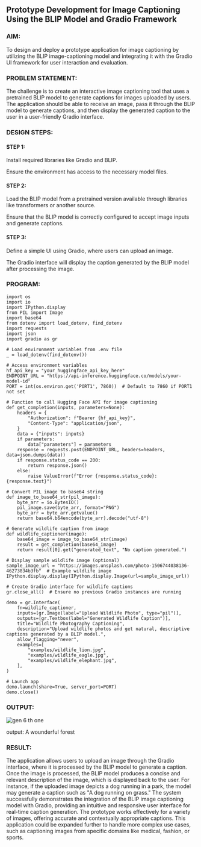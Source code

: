 ## Prototype Development for Image Captioning Using the BLIP Model and Gradio Framework

### AIM:
To design and deploy a prototype application for image captioning by utilizing the BLIP image-captioning model and integrating it with the Gradio UI framework for user interaction and evaluation.

### PROBLEM STATEMENT:

The challenge is to create an interactive image captioning tool that uses a pretrained BLIP model to generate captions for images uploaded by users. The application should be able to receive an image, pass it through the BLIP model to generate captions, and then display the generated caption to the user in a user-friendly Gradio interface.

### DESIGN STEPS:

#### STEP 1:

Install required libraries like Gradio and BLIP.

Ensure the environment has access to the necessary model files.

#### STEP 2:

Load the BLIP model from a pretrained version available through libraries like transformers or another source.

Ensure that the BLIP model is correctly configured to accept image inputs and generate captions.

#### STEP 3:

Define a simple UI using Gradio, where users can upload an image.

The Gradio interface will display the caption generated by the BLIP model after processing the image.

### PROGRAM:

```
import os
import io
import IPython.display
from PIL import Image
import base64
from dotenv import load_dotenv, find_dotenv
import requests
import json
import gradio as gr

# Load environment variables from .env file
_ = load_dotenv(find_dotenv())

# Access environment variables
hf_api_key = "your_huggingface_api_key_here"
ENDPOINT_URL = "https://api-inference.huggingface.co/models/your-model-id"
PORT = int(os.environ.get('PORT1', 7860))  # Default to 7860 if PORT1 not set

# Function to call Hugging Face API for image captioning
def get_completion(inputs, parameters=None):
    headers = {
        "Authorization": f"Bearer {hf_api_key}",
        "Content-Type": "application/json",
    }
    data = {"inputs": inputs}
    if parameters:
        data["parameters"] = parameters
    response = requests.post(ENDPOINT_URL, headers=headers, data=json.dumps(data))
    if response.status_code == 200:
        return response.json()
    else:
        raise ValueError(f"Error {response.status_code}: {response.text}")

# Convert PIL image to base64 string
def image_to_base64_str(pil_image):
    byte_arr = io.BytesIO()
    pil_image.save(byte_arr, format="PNG")
    byte_arr = byte_arr.getvalue()
    return base64.b64encode(byte_arr).decode("utf-8")

# Generate wildlife caption from image
def wildlife_captioner(image):
    base64_image = image_to_base64_str(image)
    result = get_completion(base64_image)
    return result[0].get("generated_text", "No caption generated.")

# Display sample wildlife image (optional)
sample_image_url = "https://images.unsplash.com/photo-1506744038136-46273834b3fb"  # Example wildlife image
IPython.display.display(IPython.display.Image(url=sample_image_url))

# Create Gradio interface for wildlife captions
gr.close_all()  # Ensure no previous Gradio instances are running

demo = gr.Interface(
    fn=wildlife_captioner,
    inputs=[gr.Image(label="Upload Wildlife Photo", type="pil")],
    outputs=[gr.Textbox(label="Generated Wildlife Caption")],
    title="Wildlife Photography Captioning",
    description="Upload wildlife photos and get natural, descriptive captions generated by a BLIP model.",
    allow_flagging="never",
    examples=[
        "examples/wildlife_lion.jpg",
        "examples/wildlife_eagle.jpg",
        "examples/wildlife_elephant.jpg",
    ],
)

# Launch app
demo.launch(share=True, server_port=PORT)
demo.close()

```

### OUTPUT:

![gen 6 th one](https://github.com/user-attachments/assets/7e774ec9-56d0-4710-b897-82e714b8029e)

output:
A wounderful forest 

### RESULT:

The application allows users to upload an image through the Gradio interface, where it is processed by the BLIP model to generate a caption. Once the image is processed, the BLIP model produces a concise and relevant description of the image, which is displayed back to the user. For instance, if the uploaded image depicts a dog running in a park, the model may generate a caption such as "A dog running on grass." The system successfully demonstrates the integration of the BLIP image captioning model with Gradio, providing an intuitive and responsive user interface for real-time caption generation. The prototype works effectively for a variety of images, offering accurate and contextually appropriate captions. This application could be expanded further to handle more complex use cases, such as captioning images from specific domains like medical, fashion, or sports.
